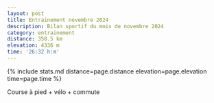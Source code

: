 ```yaml
---
layout: post
title: Entrainement novembre 2024
description: Bilan sportif du mois de novembre 2024
category: entrainement
distance: 358.5 km
elevation: 4336 m
time: '26:32 h:m'
---
```


{%
  include stats.md
  distance=page.distance
  elevation=page.elevation
  time=page.time
%}

Course à pied + vélo + commute

<!--
vim:spell spelllang=fr
-->
